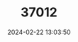 ---
title: "37012"
category: "Senna loretensis"
draft: false
date: 2024-02-22 13:03:50
languages:
  Spanish; Castilian: ["Flor de caña", "Retamilla", "Retama"]
---